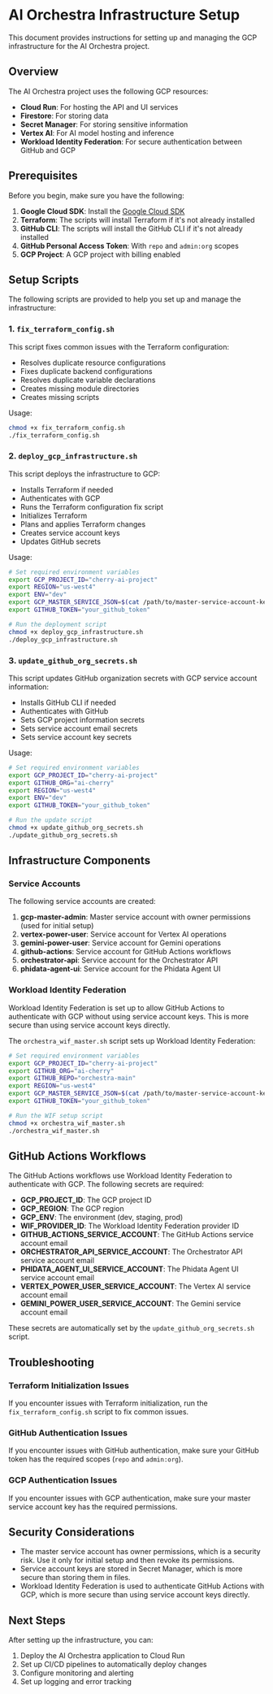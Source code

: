 # AI Orchestra Infrastructure Setup

This document provides instructions for setting up and managing the GCP infrastructure for the AI Orchestra project.

## Overview

The AI Orchestra project uses the following GCP resources:

- **Cloud Run**: For hosting the API and UI services
- **Firestore**: For storing data
- **Secret Manager**: For storing sensitive information
- **Vertex AI**: For AI model hosting and inference
- **Workload Identity Federation**: For secure authentication between GitHub and GCP

## Prerequisites

Before you begin, make sure you have the following:

1. **Google Cloud SDK**: Install the [Google Cloud SDK](https://cloud.google.com/sdk/docs/install)
2. **Terraform**: The scripts will install Terraform if it's not already installed
3. **GitHub CLI**: The scripts will install the GitHub CLI if it's not already installed
4. **GitHub Personal Access Token**: With `repo` and `admin:org` scopes
5. **GCP Project**: A GCP project with billing enabled

## Setup Scripts

The following scripts are provided to help you set up and manage the infrastructure:

### 1. `fix_terraform_config.sh`

This script fixes common issues with the Terraform configuration:

- Resolves duplicate resource configurations
- Fixes duplicate backend configurations
- Resolves duplicate variable declarations
- Creates missing module directories
- Creates missing scripts

Usage:
```bash
chmod +x fix_terraform_config.sh
./fix_terraform_config.sh
```

### 2. `deploy_gcp_infrastructure.sh`

This script deploys the infrastructure to GCP:

- Installs Terraform if needed
- Authenticates with GCP
- Runs the Terraform configuration fix script
- Initializes Terraform
- Plans and applies Terraform changes
- Creates service account keys
- Updates GitHub secrets

Usage:
```bash
# Set required environment variables
export GCP_PROJECT_ID="cherry-ai-project"
export REGION="us-west4"
export ENV="dev"
export GCP_MASTER_SERVICE_JSON=$(cat /path/to/master-service-account-key.json)
export GITHUB_TOKEN="your_github_token"

# Run the deployment script
chmod +x deploy_gcp_infrastructure.sh
./deploy_gcp_infrastructure.sh
```

### 3. `update_github_org_secrets.sh`

This script updates GitHub organization secrets with GCP service account information:

- Installs GitHub CLI if needed
- Authenticates with GitHub
- Sets GCP project information secrets
- Sets service account email secrets
- Sets service account key secrets

Usage:
```bash
# Set required environment variables
export GCP_PROJECT_ID="cherry-ai-project"
export GITHUB_ORG="ai-cherry"
export REGION="us-west4"
export ENV="dev"
export GITHUB_TOKEN="your_github_token"

# Run the update script
chmod +x update_github_org_secrets.sh
./update_github_org_secrets.sh
```

## Infrastructure Components

### Service Accounts

The following service accounts are created:

1. **gcp-master-admin**: Master service account with owner permissions (used for initial setup)
2. **vertex-power-user**: Service account for Vertex AI operations
3. **gemini-power-user**: Service account for Gemini operations
4. **github-actions**: Service account for GitHub Actions workflows
5. **orchestrator-api**: Service account for the Orchestrator API
6. **phidata-agent-ui**: Service account for the Phidata Agent UI

### Workload Identity Federation

Workload Identity Federation is set up to allow GitHub Actions to authenticate with GCP without using service account keys. This is more secure than using service account keys directly.

The `orchestra_wif_master.sh` script sets up Workload Identity Federation:

```bash
# Set required environment variables
export GCP_PROJECT_ID="cherry-ai-project"
export GITHUB_ORG="ai-cherry"
export GITHUB_REPO="orchestra-main"
export REGION="us-west4"
export GCP_MASTER_SERVICE_JSON=$(cat /path/to/master-service-account-key.json)
export GITHUB_TOKEN="your_github_token"

# Run the WIF setup script
chmod +x orchestra_wif_master.sh
./orchestra_wif_master.sh
```

## GitHub Actions Workflows

The GitHub Actions workflows use Workload Identity Federation to authenticate with GCP. The following secrets are required:

- **GCP_PROJECT_ID**: The GCP project ID
- **GCP_REGION**: The GCP region
- **GCP_ENV**: The environment (dev, staging, prod)
- **WIF_PROVIDER_ID**: The Workload Identity Federation provider ID
- **GITHUB_ACTIONS_SERVICE_ACCOUNT**: The GitHub Actions service account email
- **ORCHESTRATOR_API_SERVICE_ACCOUNT**: The Orchestrator API service account email
- **PHIDATA_AGENT_UI_SERVICE_ACCOUNT**: The Phidata Agent UI service account email
- **VERTEX_POWER_USER_SERVICE_ACCOUNT**: The Vertex AI service account email
- **GEMINI_POWER_USER_SERVICE_ACCOUNT**: The Gemini service account email

These secrets are automatically set by the `update_github_org_secrets.sh` script.

## Troubleshooting

### Terraform Initialization Issues

If you encounter issues with Terraform initialization, run the `fix_terraform_config.sh` script to fix common issues.

### GitHub Authentication Issues

If you encounter issues with GitHub authentication, make sure your GitHub token has the required scopes (`repo` and `admin:org`).

### GCP Authentication Issues

If you encounter issues with GCP authentication, make sure your master service account key has the required permissions.

## Security Considerations

- The master service account has owner permissions, which is a security risk. Use it only for initial setup and then revoke its permissions.
- Service account keys are stored in Secret Manager, which is more secure than storing them in files.
- Workload Identity Federation is used to authenticate GitHub Actions with GCP, which is more secure than using service account keys directly.

## Next Steps

After setting up the infrastructure, you can:

1. Deploy the AI Orchestra application to Cloud Run
2. Set up CI/CD pipelines to automatically deploy changes
3. Configure monitoring and alerting
4. Set up logging and error tracking